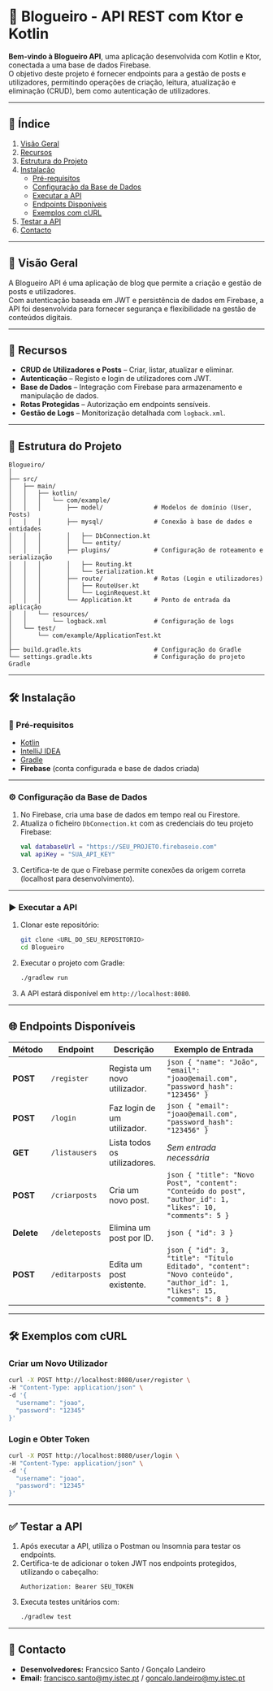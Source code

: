 # 📄 Blogueiro - API REST com Ktor e Kotlin  

**Bem-vindo à Blogueiro API**, uma aplicação desenvolvida com Kotlin e Ktor, conectada a uma base de dados Firebase.  
O objetivo deste projeto é fornecer endpoints para a gestão de posts e utilizadores, permitindo operações de criação, leitura, atualização e eliminação (CRUD), bem como autenticação de utilizadores.  

---

## 📑 Índice
1. [Visão Geral](#visão-geral)  
2. [Recursos](#recursos)  
3. [Estrutura do Projeto](#estrutura-do-projeto)  
4. [Instalação](#instalação)  
   - [Pré-requisitos](#pré-requisitos)  
   - [Configuração da Base de Dados](#configuração-da-base-de-dados)  
   - [Executar a API](#executar-a-api)  
   - [Endpoints Disponíveis](#endpoints-disponíveis)  
   - [Exemplos com cURL](#exemplos-com-curl)  
5. [Testar a API](#testar-a-api)  
6. [Contacto](#contacto)  

---

## 📜 Visão Geral  
A Blogueiro API é uma aplicação de blog que permite a criação e gestão de posts e utilizadores.  
Com autenticação baseada em JWT e persistência de dados em Firebase, a API foi desenvolvida para fornecer segurança e flexibilidade na gestão de conteúdos digitais.  

---

## 🔧 Recursos  
- **CRUD de Utilizadores e Posts** – Criar, listar, atualizar e eliminar.  
- **Autenticação** – Registo e login de utilizadores com JWT.  
- **Base de Dados** – Integração com Firebase para armazenamento e manipulação de dados.  
- **Rotas Protegidas** – Autorização em endpoints sensíveis.  
- **Gestão de Logs** – Monitorização detalhada com `logback.xml`.  

---

## 📂 Estrutura do Projeto  
```
Blogueiro/
│
├── src/
│   ├── main/
│   │   ├── kotlin/
│   │   │   └── com/example/
│   │   │       ├── model/              # Modelos de domínio (User, Posts)
│   │   │       ├── mysql/              # Conexão à base de dados e entidades
│   │   │       │   ├── DbConnection.kt
│   │   │       │   └── entity/
│   │   │       ├── plugins/            # Configuração de roteamento e serialização
│   │   │       │   ├── Routing.kt
│   │   │       │   └── Serialization.kt
│   │   │       ├── route/              # Rotas (Login e utilizadores)
│   │   │       │   ├── RouteUser.kt
│   │   │       │   └── LoginRequest.kt
│   │   │       └── Application.kt      # Ponto de entrada da aplicação
│   │   └── resources/
│   │       └── logback.xml             # Configuração de logs
│   └── test/
│       └── com/example/ApplicationTest.kt
│
├── build.gradle.kts                    # Configuração do Gradle
└── settings.gradle.kts                 # Configuração do projeto Gradle
```

---

## 🛠️ Instalação  

### 🔗 Pré-requisitos  
- [Kotlin](https://kotlinlang.org/)  
- [IntelliJ IDEA](https://www.jetbrains.com/idea/)  
- [Gradle](https://gradle.org/)  
- **Firebase** (conta configurada e base de dados criada)  

---

### ⚙️ Configuração da Base de Dados  
1. No Firebase, cria uma base de dados em tempo real ou Firestore.  
2. Atualiza o ficheiro `DbConnection.kt` com as credenciais do teu projeto Firebase:  
   ```kotlin
   val databaseUrl = "https://SEU_PROJETO.firebaseio.com"
   val apiKey = "SUA_API_KEY"
   ```
3. Certifica-te de que o Firebase permite conexões da origem correta (localhost para desenvolvimento).  

---

### ▶️ Executar a API  
1. Clonar este repositório:  
   ```bash
   git clone <URL_DO_SEU_REPOSITORIO>
   cd Blogueiro
   ```
2. Executar o projeto com Gradle:  
   ```bash
   ./gradlew run
   ```
3. A API estará disponível em `http://localhost:8080`.  

---

## 🌐 Endpoints Disponíveis  


| Método  | Endpoint                  | Descrição                            | Exemplo de Entrada                          |
|---------|---------------------------|--------------------------------------|--------------------------------------------|
| **POST**| `/register`               | Regista um novo utilizador.          | ```json { "name": "João", "email": "joao@email.com", "password_hash": "123456" }``` |
| **POST**| `/login`                  | Faz login de um utilizador.          | ```json { "email": "joao@email.com", "password_hash": "123456" }```               |
| **GET** | `/listausers`             | Lista todos os utilizadores.         | _Sem entrada necessária_                   |
| **POST**| `/criarposts`             | Cria um novo post.                   | ```json { "title": "Novo Post", "content": "Conteúdo do post", "author_id": 1, "likes": 10, "comments": 5 }``` |
| **Delete**| `/deleteposts`            | Elimina um post por ID.              | ```json { "id": 3 }```                     |
| **POST**| `/editarposts`            | Edita um post existente.             | ```json { "id": 3, "title": "Título Editado", "content": "Novo conteúdo", "author_id": 1, "likes": 15, "comments": 8 }``` |
---

## 🛠️ Exemplos com cURL  

### Criar um Novo Utilizador  
```bash
curl -X POST http://localhost:8080/user/register \
-H "Content-Type: application/json" \
-d '{
  "username": "joao",
  "password": "12345"
}'
```

### Login e Obter Token  
```bash
curl -X POST http://localhost:8080/user/login \
-H "Content-Type: application/json" \
-d '{
  "username": "joao",
  "password": "12345"
}'
```

---

## ✅ Testar a API  
1. Após executar a API, utiliza o Postman ou Insomnia para testar os endpoints.  
2. Certifica-te de adicionar o token JWT nos endpoints protegidos, utilizando o cabeçalho:  
   ```
   Authorization: Bearer SEU_TOKEN
   ```
3. Executa testes unitários com:  
   ```bash
   ./gradlew test
   ```  

---

## 📧 Contacto  
- **Desenvolvedores:** Francsico Santo / Gonçalo Landeiro  
- **Email:** francisco.santo@my.istec.pt / goncalo.landeiro@my.istec.pt  

